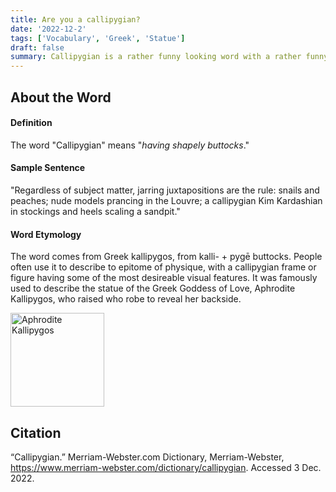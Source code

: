 ```yaml
---
title: Are you a callipygian?
date: '2022-12-2'
tags: ['Vocabulary', 'Greek', 'Statue']
draft: false
summary: Callipygian is a rather funny looking word with a rather funny meaning.
---
```


## About the Word

#### Definition

The word "Callipygian" means "_having shapely buttocks_."

#### Sample Sentence

"Regardless of subject matter, jarring juxtapositions are the rule: snails and peaches; nude models prancing in the Louvre; a callipygian Kim Kardashian in stockings and heels scaling a sandpit."

#### Word Etymology

The word comes from Greek kallipygos, from kalli- + pygē buttocks. People often use it to describe to epitome of physique, with a callipygian frame or figure having some of the most desireable visual features. It was famously used to describe the statue of the Greek Goddess of Love, Aphrodite Kallipygos, who raised who robe to reveal her backside.

<img src="/static/images/aphrodite.jpg" alt="Aphrodite Kallipygos" title="Aphrodite Kallipygos" width="150"/>

## Citation

“Callipygian.” Merriam-Webster.com Dictionary, Merriam-Webster, https://www.merriam-webster.com/dictionary/callipygian. Accessed 3 Dec. 2022.
